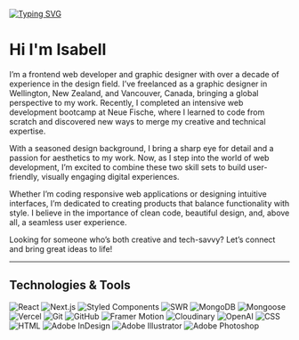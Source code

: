 [![Typing SVG](https://readme-typing-svg.demolab.com/?lines=Hi+I'm+Isabell;Frontend+Web+Developer+&+Graphic+Designer)](https://git.io/typing-svg)

# Hi I'm Isabell

I’m a frontend web developer and graphic designer with over a decade of experience in the design field. I’ve freelanced as a graphic designer in Wellington, New Zealand, and Vancouver, Canada, bringing a global perspective to my work. Recently, I completed an intensive web development bootcamp at Neue Fische, where I learned to code from scratch and discovered new ways to merge my creative and technical expertise.

With a seasoned design background, I bring a sharp eye for detail and a passion for aesthetics to my work. Now, as I step into the world of web development, I’m excited to combine these two skill sets to build user-friendly, visually engaging digital experiences.

Whether I’m coding responsive web applications or designing intuitive interfaces, I’m dedicated to creating products that balance functionality with style. I believe in the importance of clean code, beautiful design, and, above all, a seamless user experience.

Looking for someone who’s both creative and tech-savvy? Let’s connect and bring great ideas to life!

---

## Technologies & Tools

![React](https://img.shields.io/badge/React-20232A?style=for-the-badge&logo=react&logoColor=61DAFB) 
![Next.js](https://img.shields.io/badge/Next.js-000000?style=for-the-badge&logo=nextdotjs&logoColor=white) 
![Styled Components](https://img.shields.io/badge/Styled--Components-DB7093?style=for-the-badge&logo=styled-components&logoColor=white) 
![SWR](https://img.shields.io/badge/SWR-000000?style=for-the-badge&logo=swr&logoColor=white) 
![MongoDB](https://img.shields.io/badge/MongoDB-47A248?style=for-the-badge&logo=mongodb&logoColor=white) 
 ![Mongoose](https://img.shields.io/badge/Mongoose-880000?style=for-the-badge&logo=mongodb&logoColor=white) 
![Vercel](https://img.shields.io/badge/Vercel-000000?style=for-the-badge&logo=vercel&logoColor=white)
![Git](https://img.shields.io/badge/Git-F05032?style=for-the-badge&logo=git&logoColor=white)
![GitHub](https://img.shields.io/badge/GitHub-181717?style=for-the-badge&logo=github&logoColor=white)
![Framer Motion](https://img.shields.io/badge/Framer--Motion-0055FF?style=for-the-badge&logo=framer&logoColor=white)
![Cloudinary](https://img.shields.io/badge/Cloudinary-3448C5?style=for-the-badge&logo=cloudinary&logoColor=white)
![OpenAI](https://img.shields.io/badge/OpenAI-412991?style=for-the-badge&logo=openai&logoColor=white)
![CSS](https://img.shields.io/badge/CSS-1572B6?style=for-the-badge&logo=css3&logoColor=white)
![HTML](https://img.shields.io/badge/HTML-E34F26?style=for-the-badge&logo=html5&logoColor=white)
![Adobe InDesign](https://img.shields.io/badge/InDesign-FF3366?style=for-the-badge&logo=adobeindesign&logoColor=white)
![Adobe Illustrator](https://img.shields.io/badge/Illustrator-FF9A00?style=for-the-badge&logo=adobeillustrator&logoColor=white)
![Adobe Photoshop](https://img.shields.io/badge/Photoshop-31A8FF?style=for-the-badge&logo=adobephotoshop&logoColor=white)
